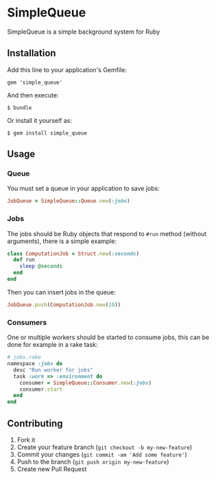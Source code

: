 # SimpleQueue

SimpleQueue is a simple background system for Ruby

## Installation

Add this line to your application's Gemfile:

    gem 'simple_queue'

And then execute:

    $ bundle

Or install it yourself as:

    $ gem install simple_queue

## Usage

### Queue

You must set a queue in your application to save jobs:

```ruby
JobQueue = SimpleQueue::Queue.new(:jobs)
```

### Jobs

The jobs should be Ruby objects that respond to `#run` method (without
arguments), there is a simple example:

```ruby
class ComputationJob < Struct.new(:seconds)
  def run
    sleep @seconds
  end
end
```

Then you can insert jobs in the queue:

```ruby
JobQueue.push(ComputationJob.new(10))
```

### Consumers
One or multiple workers should be started to consume jobs, this can be
done for example in a rake task:

```ruby
# jobs.rake
namespace :jobs do
  desc "Run worker for jobs"
  task :work => :environment do
    consumer = SimpleQueue::Consumer.new(:jobs)
    consumer.start
  end
end
```

## Contributing

1. Fork it
2. Create your feature branch (`git checkout -b my-new-feature`)
3. Commit your changes (`git commit -am 'Add some feature'`)
4. Push to the branch (`git push origin my-new-feature`)
5. Create new Pull Request
